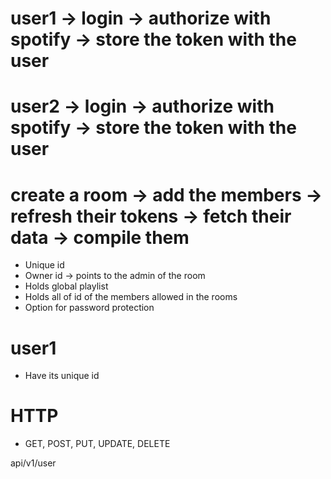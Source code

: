 # user1 -> login -> authorize with spotify -> store the token with the user

# user2 -> login -> authorize with spotify -> store the token with the user

# create a room -> add the members -> refresh their tokens -> fetch their data -> compile them
- Unique id
- Owner id -> points to the admin of the room
- Holds global playlist
- Holds all of id of the members allowed in the rooms
- Option for password protection

# user1
- Have its unique id

# HTTP
- GET, POST, PUT, UPDATE, DELETE

api/v1/user
